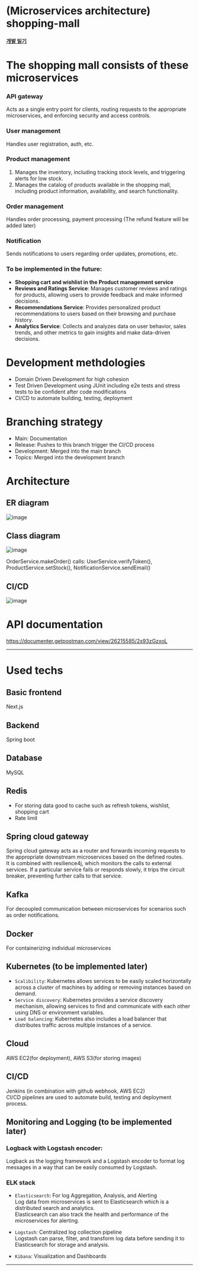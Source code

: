 # (Microservices architecture) shopping-mall
#### [개발 일기](https://github.com/vacu9708/Shopping-mall/tree/main/%EA%B0%9C%EB%B0%9C%20%EC%9D%BC%EA%B8%B0)

# The shopping mall consists of these microservices
### API gateway
Acts as a single entry point for clients, routing requests to the appropriate microservices, and enforcing security and access controls.
### User management
Handles user registration, auth, etc.
### Product management
1. Manages the inventory, including tracking stock levels, and triggering alerts for low stock.
2. Manages the catalog of products available in the shopping mall, including product information, availability, and search functionality.
### Order management
Handles order processing, payment processing (The refund feature will be added later)
### Notification
Sends notifications to users regarding order updates, promotions, etc.

### To be implemented in the future:
- **Shopping cart and wishlist in the Product management service**
- **Reviews and Ratings Service**: Manages customer reviews and ratings for products, allowing users to provide feedback and make informed decisions.
- **Recommendations Service**: Provides personalized product recommendations to users based on their browsing and purchase history.
- **Analytics Service**: Collects and analyzes data on user behavior, sales trends, and other metrics to gain insights and make data-driven decisions.

# Development methdologies
- Domain Driven Development for high cohesion
- Test Driven Development using JUnit including e2e tests and stress tests to be confident after code modifications
- CI/CD to automate building, testing, deployment

# Branching strategy
- Main: Documentation
- Release: Pushes to this branch trigger the CI/CD process
- Development: Merged into the main branch
- Topics: Merged into the development branch
 
# Architecture
## ER diagram
![image](https://github.com/vacu9708/Shopping-mall/assets/67142421/f423c72a-6429-41a9-9a2f-3abfdc68d7ca)

## Class diagram
![image](https://github.com/vacu9708/Shopping-mall/assets/67142421/c3251111-2b36-4ef3-8ae2-15191f7f043d)

OrderService.makeOrder() calls: UserService.verifyToken(), ProductService.setStock(), NotificationService.sendEmail()

## CI/CD
![image](https://github.com/vacu9708/Shopping-mall/assets/67142421/f24434fb-b729-49dc-92d6-8addf75069ea)

# API documentation
https://documenter.getpostman.com/view/26215585/2s93zGzxoL

---

# Used techs
## Basic frontend
Next.js

## Backend
Spring boot

## Database
MySQL

## Redis
- For storing data good to cache such as refresh tokens, wishlist, shopping cart
- Rate limit

## Spring cloud gateway
Spring cloud gateway acts as a router and forwards incoming requests to the appropriate downstream microservices based on the defined routes.<br>
It is combined with resilience4j, which monitors the calls to external services. If a particular service fails or responds slowly, it trips the circuit breaker, preventing further calls to that service.

## Kafka
For decoupled communication between microservices for scenarios such as order notifications.

## Docker
For containerizing individual microservices

## Kubernetes (to be implemented later)
- `Scalibility`: Kubernetes allows services to be easily scaled horizontally across a cluster of machines by adding or removing instances based on demand.
- `Service discovery`: Kubernetes provides a service discovery mechanism, allowing services to find and communicate with each other using DNS or environment variables.
- `Load balancing`: Kubernetes also includes a load balancer that distributes traffic across multiple instances of a service.

## Cloud
AWS EC2(for deployment), AWS S3(for storing images)

## CI/CD
Jenkins (in combination with github webhook, AWS EC2)<br>
CI/CD pipelines are used to automate build, testing and deployment process.

## Monitoring and Logging (to be implemented later)
### Logback with Logstash encoder:
Logback as the logging framework and a Logstash encoder to format log messages in a way that can be easily consumed by Logstash.

### ELK stack
- `Elasticsearch`: For log Aggregation, Analysis, and Alerting<br>
Log data from microservices is sent to Elasticsearch which is a distributed search and analytics.<br>
Elasticsearch can also track the health and performance of the microservices for alerting.

- `Logstash`: Centralized log collection pipeline<br>
Logstash can parse, filter, and transform log data before sending it to Elasticsearch for storage and analysis.

- `Kibana`: Visualization and Dashboards
---
